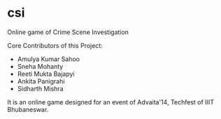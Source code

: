 csi
===

Online game of Crime Scene Investigation

Core Contributors of this Project: 

- Amulya Kumar Sahoo
- Sneha Mohanty
- Reeti Mukta Bajapyi
- Ankita Panigrahi
- Sidharth Mishra


It is an online game designed for an event of Advaita'14, Techfest of IIIT Bhubaneswar.
